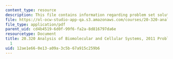 ```yaml
---
content_type: resource
description: This file contains information regarding problem set solutions 1.
file: https://ol-ocw-studio-app-qa.s3.amazonaws.com/courses/20-320-analysis-of-biomolecular-and-cellular-systems-fall-2012/12ae1e660e13a09a3c5b67a915c259b6_MIT20_320F12_2011_PS1_sol.pdf
file_type: application/pdf
parent_uid: cd4b4519-6d0f-99f6-fa2a-8d816797da6e
resourcetype: Document
title: 20.320 Analysis of Biomolecular and Cellular Systems, 2011 Problem Set Solutions
  1
uid: 12ae1e66-0e13-a09a-3c5b-67a915c259b6
---
```

